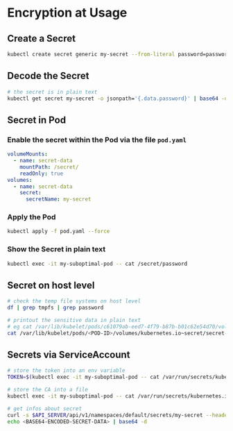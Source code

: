 # Encryption at Usage

## Create a Secret

```bash
kubectl create secret generic my-secret --from-literal password=password123
```

## Decode the Secret

```bash
# the secret is in plain text
kubectl get secret my-secret -o jsonpath='{.data.password}' | base64 -d
```

## Secret in Pod

### Enable the secret within the Pod via the file `pod.yaml`

```yaml
volumeMounts:
  - name: secret-data
    mountPath: /secret/
    readOnly: true
volumes:
  - name: secret-data
    secret:
      secretName: my-secret
```

### Apply the Pod

```bash
kubectl apply -f pod.yaml --force
```

### Show the Secret in plain text

```bash
kubectl exec -it my-suboptimal-pod -- cat /secret/password
```

## Secret on host level

```bash
# check the temp file systems on host level
df | grep tmpfs | grep password

# printout the sensitive data in plain text
# eg cat /var/lib/kubelet/pods/c61079ab-eed7-4f79-b87b-b01c62e54d70/volumes/kubernetes.io~secret/secret-data/password
cat /var/lib/kubelet/pods/<POD-ID>/volumes/kubernetes.io~secret/secret-data/password
```

## Secrets via ServiceAccount

```bash
# store the token into an env variable
TOKEN=$(kubectl exec -it my-suboptimal-pod -- cat /var/run/secrets/kubernetes.io/serviceaccount/token)

# store the CA into a file
kubectl exec -it my-suboptimal-pod -- cat /var/run/secrets/kubernetes.io/serviceaccount/ca.crt > ca.crt

# get infos about secret
curl -s $API_SERVER/api/v1/namespaces/default/secrets/my-secret --header "Authorization: Bearer $TOKEN" --cacert ca.crt | jq
echo <BASE64-ENCODED-SECRET-DATA> | base64 -d
```
